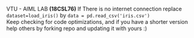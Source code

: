 VTU - AIML LAB **(18CSL76)**
If There is no internet connection replace ```dataset=load_iris()``` by ```data = pd.read_csv('iris.csv')``` <br>
Keep checking for code optimizations, and if you have a shorter version help others by forking repo and updating it with yours :)
